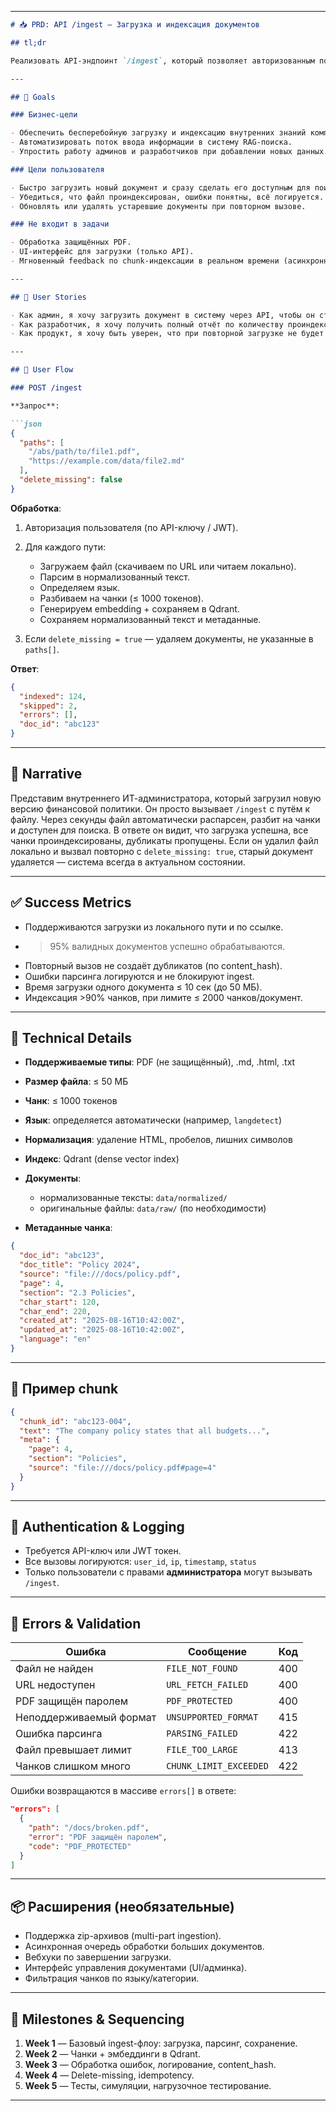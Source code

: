 

---

````markdown
# 📥 PRD: API /ingest — Загрузка и индексация документов

## tl;dr

Реализовать API-эндпоинт `/ingest`, который позволяет авторизованным пользователям загружать документы (PDF, Markdown, HTML, TXT) из локального пути или по URL. При загрузке документы автоматически парсятся, нормализуются, разбиваются на чанки, сохраняются с метаданными и индексируются в Qdrant. Поддерживается idempotent-загрузка, автоматическое удаление устаревших документов, логгирование прогресса и детальный отчёт о статусе загрузки.

---

## 🎯 Goals

### Бизнес-цели

- Обеспечить бесперебойную загрузку и индексацию внутренних знаний компании.
- Автоматизировать поток ввода информации в систему RAG-поиска.
- Упростить работу админов и разработчиков при добавлении новых данных.

### Цели пользователя

- Быстро загрузить новый документ и сразу сделать его доступным для поиска.
- Убедиться, что файл проиндексирован, ошибки понятны, всё логируется.
- Обновлять или удалять устаревшие документы при повторном вызове.

### Не входит в задачи

- Обработка защищённых PDF.
- UI-интерфейс для загрузки (только API).
- Мгновенный feedback по chunk-индексации в реальном времени (асинхронность необязательна на старте).

---

## 👤 User Stories

- Как админ, я хочу загрузить документ в систему через API, чтобы он стал доступен для поиска.
- Как разработчик, я хочу получить полный отчёт по количеству проиндексированных чанков и ошибкам.
- Как продукт, я хочу быть уверен, что при повторной загрузке не будет дубликатов, и старые документы будут удалены.

---

## 🔁 User Flow

### POST /ingest

**Запрос**:

```json
{
  "paths": [
    "/abs/path/to/file1.pdf",
    "https://example.com/data/file2.md"
  ],
  "delete_missing": false
}
````

**Обработка**:

1. Авторизация пользователя (по API-ключу / JWT).

2. Для каждого пути:

   * Загружаем файл (скачиваем по URL или читаем локально).
   * Парсим в нормализованный текст.
   * Определяем язык.
   * Разбиваем на чанки (≤ 1000 токенов).
   * Генерируем embedding + сохраняем в Qdrant.
   * Сохраняем нормализованный текст и метаданные.

3. Если `delete_missing = true` — удаляем документы, не указанные в `paths[]`.

**Ответ**:

```json
{
  "indexed": 124,
  "skipped": 2,
  "errors": [],
  "doc_id": "abc123"
}
```

---

## 📖 Narrative

Представим внутреннего ИТ-администратора, который загрузил новую версию финансовой политики. Он просто вызывает `/ingest` с путём к файлу. Через секунды файл автоматически распарсен, разбит на чанки и доступен для поиска. В ответе он видит, что загрузка успешна, все чанки проиндексированы, дубликаты пропущены. Если он удалил файл локально и вызвал повторно с `delete_missing: true`, старый документ удаляется — система всегда в актуальном состоянии.

---

## ✅ Success Metrics

* Поддерживаются загрузки из локального пути и по ссылке.
* > 95% валидных документов успешно обрабатываются.
* Повторный вызов не создаёт дубликатов (по content\_hash).
* Ошибки парсинга логируются и не блокируют ingest.
* Время загрузки одного документа ≤ 10 сек (до 50 МБ).
* Индексация >90% чанков, при лимите ≤ 2000 чанков/документ.

---

## 🧠 Technical Details

* **Поддерживаемые типы**: PDF (не защищённый), .md, .html, .txt
* **Размер файла**: ≤ 50 МБ
* **Чанк**: ≤ 1000 токенов
* **Язык**: определяется автоматически (например, `langdetect`)
* **Нормализация**: удаление HTML, пробелов, лишних символов
* **Индекс**: Qdrant (dense vector index)
* **Документы**:

  * нормализованные тексты: `data/normalized/`
  * оригинальные файлы: `data/raw/` (по необходимости)
* **Метаданные чанка**:

```json
{
  "doc_id": "abc123",
  "doc_title": "Policy 2024",
  "source": "file:///docs/policy.pdf",
  "page": 4,
  "section": "2.3 Policies",
  "char_start": 120,
  "char_end": 220,
  "created_at": "2025-08-16T10:42:00Z",
  "updated_at": "2025-08-16T10:42:00Z",
  "language": "en"
}
```

---

## 📎 Пример chunk

```json
{
  "chunk_id": "abc123-004",
  "text": "The company policy states that all budgets...",
  "meta": {
    "page": 4,
    "section": "Policies",
    "source": "file:///docs/policy.pdf#page=4"
  }
}
```

---

## 🔐 Authentication & Logging

* Требуется API-ключ или JWT токен.
* Все вызовы логируются: `user_id`, `ip`, `timestamp`, `status`
* Только пользователи с правами **администратора** могут вызывать `/ingest`.

---

## 🚨 Errors & Validation

| Ошибка                  | Сообщение              | Код |
| ----------------------- | ---------------------- | --- |
| Файл не найден          | `FILE_NOT_FOUND`       | 400 |
| URL недоступен          | `URL_FETCH_FAILED`     | 400 |
| PDF защищён паролем     | `PDF_PROTECTED`        | 400 |
| Неподдерживаемый формат | `UNSUPPORTED_FORMAT`   | 415 |
| Ошибка парсинга         | `PARSING_FAILED`       | 422 |
| Файл превышает лимит    | `FILE_TOO_LARGE`       | 413 |
| Чанков слишком много    | `CHUNK_LIMIT_EXCEEDED` | 422 |

Ошибки возвращаются в массиве `errors[]` в ответе:

```json
"errors": [
  {
    "path": "/docs/broken.pdf",
    "error": "PDF защищён паролем",
    "code": "PDF_PROTECTED"
  }
]
```

---

## 📦 Расширения (необязательные)

* Поддержка zip-архивов (multi-part ingestion).
* Асинхронная очередь обработки больших документов.
* Вебхуки по завершении загрузки.
* Интерфейс управления документами (UI/админка).
* Фильтрация чанков по языку/категории.

---

## 📆 Milestones & Sequencing

1. **Week 1** — Базовый ingest-флоу: загрузка, парсинг, сохранение.
2. **Week 2** — Чанки + эмбеддинги в Qdrant.
3. **Week 3** — Обработка ошибок, логирование, content\_hash.
4. **Week 4** — Delete-missing, idempotency.
5. **Week 5** — Тесты, симуляции, нагрузочное тестирование.

---

```


```


